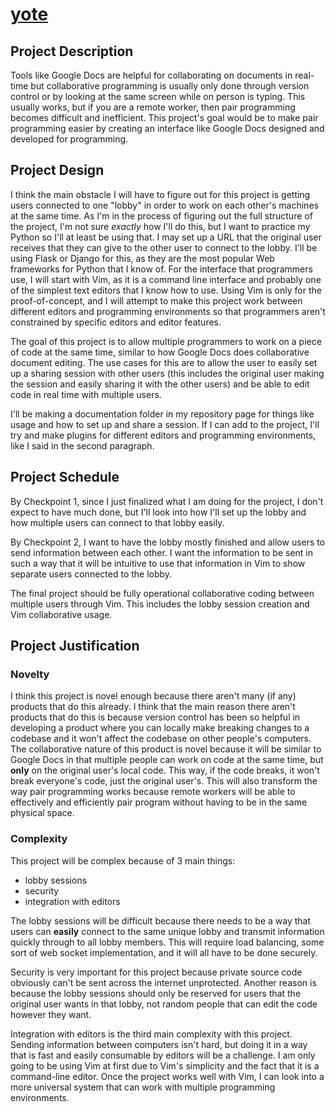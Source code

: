 # [yote](https://github.com/ides15/yote)

## Project Description
Tools like Google Docs are helpful for collaborating on documents in real-time but collaborative programming is usually only done through version control or by looking at the same screen while on person is typing. This usually works, but if you are a remote worker, then pair programming becomes difficult and inefficient. This project's goal would be to make pair programming easier by creating an interface like Google Docs designed and developed for programming.

## Project Design
I think the main obstacle I will have to figure out for this project is getting users connected to one "lobby" in order to work on each other's machines at the same time. As I'm in the process of figuring out the full structure of the project, I'm not sure *exactly* how I'll do this, but I want to practice my Python so I'll at least be using that. I may set up a URL that the original user receives that they can give to the other user to connect to the lobby. I'll be using Flask or Django for this, as they are the most popular Web frameworks for Python that I know of. For the interface that programmers use, I will start with Vim, as it is a command line interface and probably one of the simplest text editors that I know how to use. Using Vim is only for the proof-of-concept, and I will attempt to make this project work between different editors and programming environments so that programmers aren't constrained by specific editors and editor features.

The goal of this project is to allow multiple programmers to work on a piece of code at the same time, similar to how Google Docs does collaborative document editing. The use cases for this are to allow the user to easily set up a sharing session with other users (this includes the original user making the session and easily sharing it with the other users) and be able to edit code in real time with multiple users.

I'll be making a documentation folder in my repository page for things like usage and how to set up and share a session. If I can add to the project, I'll try and make plugins for different editors and programming environments, like I said in the second paragraph.

## Project Schedule
By Checkpoint 1, since I just finalized what I am doing for the project, I don't expect to have much done, but I'll look into how I'll set up the lobby and how multiple users can connect to that lobby easily.

By Checkpoint 2, I want to have the lobby mostly finished and allow users to send information between each other. I want the information to be sent in such a way that it will be intuitive to use that information in Vim to show separate users connected to the lobby.

The final project should be fully operational collaborative coding between multiple users through Vim. This includes the lobby session creation and Vim collaborative usage.

## Project Justification

### Novelty
I think this project is novel enough because there aren't many (if any) products that do this already. I think that the main reason there aren't products that do this is because version control has been so helpful in developing a product where you can locally make breaking changes to a codebase and it won't affect the codebase on other people's computers. The collaborative nature of this product is novel because it will be similar to Google Docs in that multiple people can work on code at the same time, but **only** on the original user's local code. This way, if the code breaks, it won't break everyone's code, just the original user's. This will also transform the way pair programming works because remote workers will be able to effectively and efficiently pair program without having to be in the same physical space.

### Complexity
This project will be complex because of 3 main things:
- lobby sessions
- security
- integration with editors

The lobby sessions will be difficult because there needs to be a way that users can **easily** connect to the same unique lobby and transmit information quickly through to all lobby members. This will require load balancing, some sort of web socket implementation, and it will all have to be done securely.

Security is very important for this project because private source code obviously can't be sent across the internet unprotected. Another reason is because the lobby sessions should only be reserved for users that the original user wants in that lobby, not random people that can edit the code however they want.

Integration with editors is the third main complexity with this project. Sending information between computers isn't hard, but doing it in a way that is fast and easily consumable by editors will be a challenge. I am only going to be using Vim at first due to Vim's simplicity and the fact that it is a command-line editor. Once the project works well with Vim, I can look into a more universal system that can work with multiple programming environments.